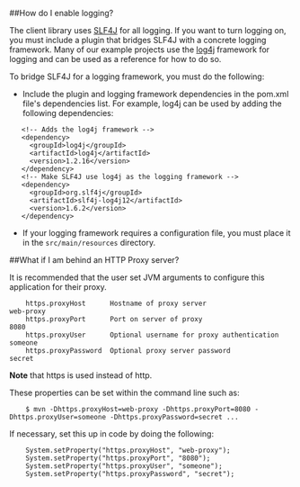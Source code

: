 ##How do I enable logging?

The client library uses [SLF4J](http://www.slf4j.org/) for all logging. If you want to turn logging on, you must include a plugin that bridges SLF4J with a concrete logging framework. Many of our example projects use the [log4j](http://logging.apache.org/log4j/1.2/) framework for logging and can be used as a reference for how to do so.

To bridge SLF4J for a logging framework, you must do the following:
  * Include the plugin and logging framework dependencies in the pom.xml file's dependencies list. For example, log4j can be used by adding the following dependencies:
  ```
     <!-- Adds the log4j framework -->
     <dependency>
       <groupId>log4j</groupId>
       <artifactId>log4j</artifactId>
       <version>1.2.16</version>
     </dependency>
     <!-- Make SLF4J use log4j as the logging framework -->
     <dependency>
       <groupId>org.slf4j</groupId>
       <artifactId>slf4j-log4j12</artifactId>
       <version>1.6.2</version>
     </dependency>
  ```
  * If your logging framework requires a configuration file, you must place it in the `src/main/resources` directory. 

##What if I am behind an HTTP Proxy server?

It is recommended that the user set JVM arguments to configure this application
for their proxy.
```
    https.proxyHost      Hostname of proxy server                      web-proxy
    https.proxyPort      Port on server of proxy                       8080
    https.proxyUser      Optional username for proxy authentication    someone
    https.proxyPassword  Optional proxy server password                secret
```

**Note** that https is used instead of http.

These properties can be set within the command line such as:
```
    $ mvn -Dhttps.proxyHost=web-proxy -Dhttps.proxyPort=8080 -Dhttps.proxyUser=someone -Dhttps.proxyPassword=secret ...
```
If necessary, set this up in code by doing the following:
```
    System.setProperty("https.proxyHost", "web-proxy");
    System.setProperty("https.proxyPort", "8080");
    System.setProperty("https.proxyUser", "someone");
    System.setProperty("https.proxyPassword", "secret");
```